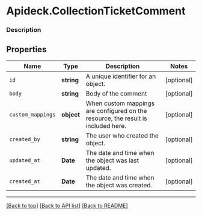 # Apideck.CollectionTicketComment

### Description

## Properties
Name | Type | Description | Notes
------------ | ------------- | ------------- | -------------
`id` | **string** | A unique identifier for an object. | [optional] 
`body` | **string** | Body of the comment | [optional] 
`custom_mappings` | **object** | When custom mappings are configured on the resource, the result is included here. | [optional] 
`created_by` | **string** | The user who created the object. | [optional] 
`updated_at` | **Date** | The date and time when the object was last updated. | [optional] 
`created_at` | **Date** | The date and time when the object was created. | [optional] 





---

[[Back to top]](#) [[Back to API list]](../../../../README.md#documentation-for-api-endpoints) [[Back to README]](../../../../README.md)


